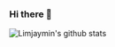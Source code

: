 ### Hi there 👋

![Limjaymin's github stats](https://github-readme-stats.vercel.app/api?username=Limjaymin&show_icons=true&theme=merko)
